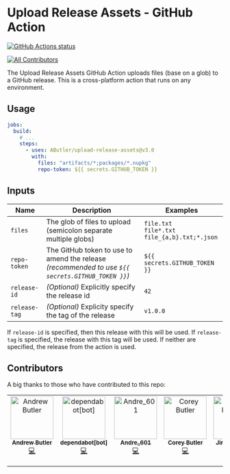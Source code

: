 # Upload Release Assets - GitHub Action

<a href="https://github.com/AButler/upload-release-assets"><img alt="GitHub Actions status" src="https://github.com/AButler/upload-release-assets/workflows/CI/badge.svg"></a>

<!-- ALL-CONTRIBUTORS-BADGE:START - Do not remove or modify this section -->
[![All Contributors](https://img.shields.io/badge/all_contributors-6-orange.svg?style=flat-square)](#contributors-)
<!-- ALL-CONTRIBUTORS-BADGE:END -->

The Upload Release Assets GitHub Action uploads files (base on a glob) to a GitHub release. This is a cross-platform action that runs on any environment.

## Usage

```yml
jobs:
  build:
    # ...
    steps:
      - uses: AButler/upload-release-assets@v3.0
        with:
          files: "artifacts/*;packages/*.nupkg"
          repo-token: ${{ secrets.GITHUB_TOKEN }}
```

## Inputs

| Name          | Description                                                                                       | Examples                                                 |
| ------------- | ------------------------------------------------------------------------------------------------- | -------------------------------------------------------- |
| `files`       | The glob of files to upload (semicolon separate multiple globs)                                   | `file.txt` <br> `file*.txt` <br> `file_{a,b}.txt;*.json` |
| `repo-token`  | The GitHub token to use to amend the release _(recommended to use `${{ secrets.GITHUB_TOKEN }}`)_ | `${{ secrets.GITHUB_TOKEN }}`                            |
| `release-id`  | _(Optional)_ Explicitly specify the release id                                                    | `42`                                                     |
| `release-tag` | _(Optional)_ Explicity specify the tag of the release                                             | `v1.0.0`                                                 |

If `release-id` is specified, then this release with this will be used.
If `release-tag` is specified, the release with this tag will be used.
If neither are specified, the release from the action is used.

## Contributors

A big thanks to those who have contributed to this repo:

<!-- ALL-CONTRIBUTORS-LIST:START - Do not remove or modify this section -->
<!-- prettier-ignore-start -->
<!-- markdownlint-disable -->
<table>
  <tbody>
    <tr>
      <td align="center" valign="top" width="14.28%"><a href="https://github.com/AButler"><img src="https://avatars.githubusercontent.com/u/1628649?v=4?s=100" width="100px;" alt="Andrew Butler"/><br /><sub><b>Andrew Butler</b></sub></a><br /><a href="https://github.com/AButler/upload-release-assets/commits?author=AButler" title="Code">💻</a></td>
      <td align="center" valign="top" width="14.28%"><a href="https://github.com/apps/dependabot"><img src="https://avatars.githubusercontent.com/in/29110?v=4?s=100" width="100px;" alt="dependabot[bot]"/><br /><sub><b>dependabot[bot]</b></sub></a><br /><a href="https://github.com/AButler/upload-release-assets/commits?author=dependabot[bot]" title="Code">💻</a></td>
      <td align="center" valign="top" width="14.28%"><a href="https://andre601.ch/"><img src="https://avatars.githubusercontent.com/u/11576465?v=4?s=100" width="100px;" alt="Andre_601"/><br /><sub><b>Andre_601</b></sub></a><br /><a href="https://github.com/AButler/upload-release-assets/commits?author=Andre601" title="Code">💻</a></td>
      <td align="center" valign="top" width="14.28%"><a href="https://author.io/"><img src="https://avatars.githubusercontent.com/u/770982?v=4?s=100" width="100px;" alt="Corey Butler"/><br /><sub><b>Corey Butler</b></sub></a><br /><a href="https://github.com/AButler/upload-release-assets/commits?author=coreybutler" title="Code">💻</a></td>
      <td align="center" valign="top" width="14.28%"><a href="https://github.com/Borda"><img src="https://avatars.githubusercontent.com/u/6035284?v=4?s=100" width="100px;" alt="Jirka Borovec"/><br /><sub><b>Jirka Borovec</b></sub></a><br /><a href="https://github.com/AButler/upload-release-assets/commits?author=Borda" title="Code">💻</a></td>
      <td align="center" valign="top" width="14.28%"><a href="https://github.com/NotMyFault"><img src="https://avatars.githubusercontent.com/u/13383509?v=4?s=100" width="100px;" alt="Alexander Brandes"/><br /><sub><b>Alexander Brandes</b></sub></a><br /><a href="https://github.com/AButler/upload-release-assets/commits?author=NotMyFault" title="Code">💻</a></td>
    </tr>
  </tbody>
</table>

<!-- markdownlint-restore -->
<!-- prettier-ignore-end -->

<!-- ALL-CONTRIBUTORS-LIST:END -->
